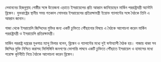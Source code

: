 লেবাননের হিজবুল্লাহ গোষ্ঠীর সঙ্গে উত্তেজনা এড়াতে ইসরায়েলের প্রতি আহ্বান জানিয়েছেন মার্কিন পররাষ্ট্রমন্ত্রী অ্যান্টনি ব্লিঙ্কেন। যুক্তরাষ্ট্রের স্থানীয় সময় গতকাল সোমবার ইসরায়েলের প্রতিরক্ষামন্ত্রী ইয়োভ গ্যালান্টের সঙ্গে বৈঠকে তিনি এ আহ্বান জানান।

গাজা থেকে ইসরায়েলি জিম্মিদের মুক্তির জন্য একটি চুক্তিতে পৌঁছানোর বিষয়ে এ বৈঠকে আলোচনা করেন মার্কিন পররাষ্ট্রমন্ত্রী ও ইসরায়েলি প্রতিরক্ষামন্ত্রী।

মার্কিন পররাষ্ট্র দপ্তরের মুখপাত্র ম্যাথু মিলার বলেন, ব্লিঙ্কেন ও গ্যালান্টের মধ্যে দুই ঘণ্টাব্যাপী বৈঠক হয়। গাজায় থাকা সব জিম্মির মুক্তি নিশ্চিত করাসহ ফিলিস্তিনি জনগণের ভোগান্তি লাঘবে একটি চুক্তিতে পৌঁছাতে ইসরায়েল ও হামাসের মধ্যে পরোক্ষ কূটনীতি নিয়ে বৈঠকে আলোচনা করেন ব্লিঙ্কেন।
